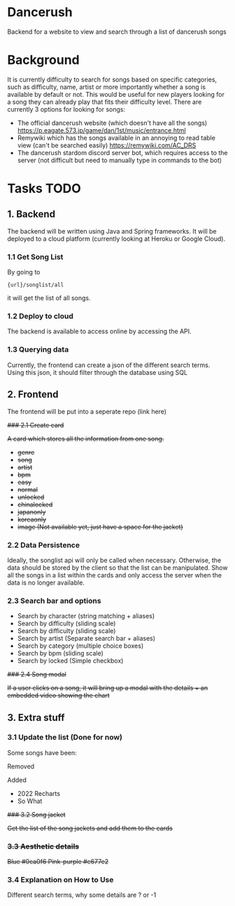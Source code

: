 # Dancerush
Backend for a website to view and search through a list of dancerush songs

# Background
It is currently difficulty to search for songs based on specific categories, such as difficulty, name, artist or more importantly whether a song is available by default or not. This would be useful for new players looking for a song they can already play that fits their difficulty level. There are currently 3 options for looking for songs:
- The official dancerush website (which doesn't have all the songs) https://p.eagate.573.jp/game/dan/1st/music/entrance.html
- Remywiki which has the songs available in an annoying to read table view (can't be searched easily) https://remywiki.com/AC_DRS
- The dancerush stardom discord server bot, which requires access to the server (not difficult but need to manually type in commands to the bot)

# Tasks TODO

## 1. Backend

The backend will be written using Java and Spring frameworks. It will be deployed to a cloud platform (currently looking at Heroku or Google Cloud).

### 1.1 Get Song List

By going to 
```
{url}/songlist/all
```
it will get the list of all songs.


### 1.2 Deploy to cloud

The backend is available to access online by accessing the API.

### 1.3 Querying data

Currently, the frontend can create a json of the different search terms. Using this json, it should filter through the database using SQL

## 2. Frontend

The frontend will be put into a seperate repo (link here)

<s> ### 2.1 Create card 

 A card which stores all the information from one song.
- genre
- song
- artist
- bpm
- easy
- normal
- unlocked
- chinalocked
- japanonly
- koreaonly
- image (Not available yet, just have a space for the jacket) </s>

### 2.2 Data Persistence

Ideally, the songlist api will only be called when necessary. Otherwise, the data should be stored by the client so that the list can be manipulated.
Show all the songs in a list within the cards and only access the server when the data is no longer available.

### 2.3 Search bar and options 
- Search by character (string matching + aliases)
- Search by difficulty (sliding scale)
- Search by difficulty (sliding scale)
- Search by artist (Separate search bar + aliases)
- Search by category (multiple choice boxes)
- Search by bpm (sliding scale)
- Search by locked (Simple checkbox)

<s> ### 2.4 Song modal

If a user clicks on a song, it will bring up a modal with the details + an embedded video showing the chart </s>

## 3. Extra stuff

### 3.1 Update the list (Done for now)

Some songs have been:

Removed

Added
- 2022 Recharts
- So What

<s> ### 3.2 Song jacket 

Get the list of the song jackets and add them to the cards

### 3.3 Aesthetic details

Blue #0ca0f6
Pink-purple #c677e2 </s>

### 3.4 Explanation on How to Use

Different search terms, why some details are ? or -1
